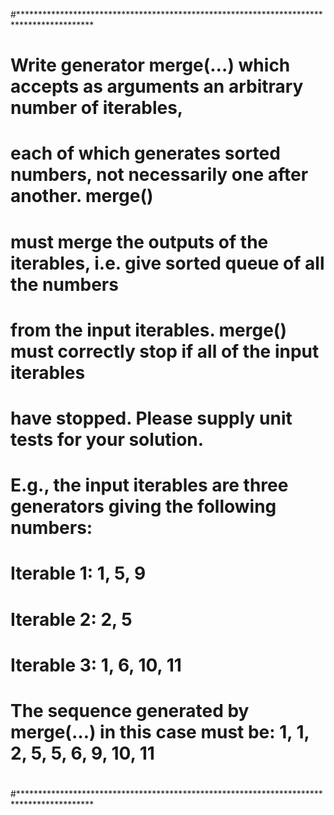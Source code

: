 #*****************************************************************************************
#
#  Write generator merge(…) which accepts as arguments an arbitrary number of iterables,
#  each of which generates sorted numbers, not necessarily one after another. merge()
#  must merge the outputs of the iterables, i.e. give sorted queue of all the numbers
#  from the input iterables. merge() must correctly stop if all of the input iterables
#  have stopped. Please supply unit tests for your solution.
#
#  E.g., the input iterables are three generators giving the following numbers:
#
#
#
#  Iterable 1: 1, 5, 9
#
#  Iterable 2: 2, 5
#
#  Iterable 3: 1, 6, 10, 11
#
#  The sequence generated by merge(…) in this case must be: 1, 1, 2, 5, 5, 6, 9, 10, 11
#
#*****************************************************************************************
